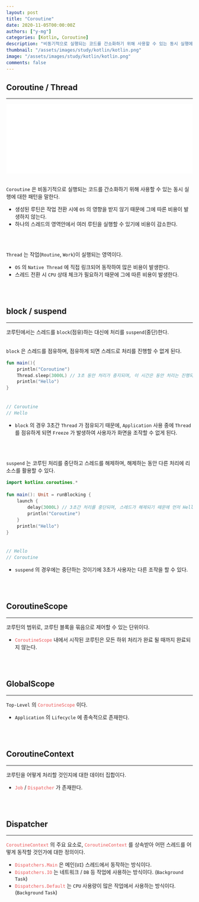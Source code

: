 ```yaml
---
layout: post
title: "Coroutine"
date: 2020-11-05T00:00:00Z
authors: ["y-mg"]
categories: [Kotlin, Coroutine]
description: "비동기적으로 실행되는 코드를 간소화하기 위해 사용할 수 있는 동시 실행에 대한 패턴"
thumbnail: "/assets/images/study/kotlin/kotlin.png"
image: "/assets/images/study/kotlin/kotlin.png"
comments: false
---
```


## Coroutine / Thread
***
<div style="
background-color: #ffffff;
background-image: url(/assets/images/study/kotlin/coroutine-thread.png);
background-size: contain;
background-repeat: no-repeat;
background-position: center center;
">
<img src="/assets/images/study/kotlin/coroutine-thread.png" style="visibility: hidden;" />
</div>
<br/>

`Coroutine` 은 비동기적으로 실행되는 코드를 간소화하기 위해 사용할 수 있는 동시 실행에 대한 패턴을 말한다.
- 생성된 루틴은 작업 전환 시에 `OS` 의 영향을 받지 않기 때문에 그에 따른 비용이 발생하지 않는다.
- 하나의 스레드의 영역안에서 여러 루틴을 실행할 수 있기에 비용이 감소한다.
<br/>
<br/>

`Thread` 는 작업(`Routine`, `Work`)이 실행되는 영역이다.
- `OS` 의 `Native Thread` 에 직접 링크되어 동작하여 많은 비용이 발생한다.
- 스레드 전환 시 `CPU` 상태 체크가 필요하기 때문에 그에 따른 비용이 발생한다.
<br/>
<br/>



## block / suspend
***
코루틴에서는 스레드를 `block`(점유)하는 대신에 처리를 `suspend`(중단)한다.
<br/>
<br/>

`block` 은 스레드를 점유하며, 점유하게 되면 스레드로 처리를 진행할 수 없게 된다.
<br/>

```kotlin
fun main(){
    println("Coroutine")
    Thread.sleep(3000L) // 3초 동안 처리가 중지되며, 이 시간은 동안 처리는 진행되지 않음
    println("Hello")
}


// Coroutine
// Hello
```
- `block` 의 경우 3초간 `Thread` 가 점유되기 때문에, `Application` 사용 중에 `Thread` 를 점유하게 되면 `Freeze` 가 발생하여 사용자가 화면을 조작할 수 없게 된다.
<br/>
<br/>

`suspend` 는 코루틴 처리를 중단하고 스레드를 해제하며, 해제하는 동안 다른 처리에 리소스를 활용할 수 있다.
<br/>

```kotlin
import kotlinx.coroutines.*

fun main(): Unit = runBlocking {
    launch {
        delay(3000L) // 3초간 처리를 중단되며, 스레드가 해제되기 때문에 먼저 Hello 가 출력
        println("Coroutine")
    }
    println("Hello")
}


// Hello
// Coroutine
```
- `suspend` 의 경우에는 중단하는 것이기에 3초가 사용자는 다른 조작을 할 수 있다.
<br/>
<br/>



## CoroutineScope
***
코루틴의 범위로, 코루틴 블록을 묶음으로 제어할 수 있는 단위이다.
- <code style="color: #eb5657;">CoroutineScope</code> 내에서 시작된 코루틴은 모든 하위 처리가 완료 될 때까지 완료되지 않는다.
<br/>
<br/>



## GlobalScope
***
`Top-Level` 의 <code style="color: #eb5657;">CoroutineScope</code> 이다.
- `Application` 의 `Lifecycle` 에 종속적으로 존재한다.
<br/>
<br/>



## CoroutineContext
***
코루틴을 어떻게 처리할 것인지에 대한 데이터 집합이다.
- <code style="color: #eb5657;">Job</code> / <code style="color: #eb5657;">Dispatcher</code> 가 존재한다.
<br/>
<br/>


## Dispatcher
***
<code style="color: #eb5657;">CoroutineContext</code> 의 주요 요소로, <code style="color: #eb5657;">CoroutineContext</code> 를 상속받아 어떤 스레드를 어떻게 동작할 것인가에 대한 정의이다.
- <code style="color: #eb5657;">Dispatchers.Main</code> 은 메인(`UI`) 스레드에서 동작하는 방식이다.
- <code style="color: #eb5657;">Dispatchers.IO</code> 는 네트워크 / `DB` 등 작업에 사용하는 방식이다. (`Background` `Task`)
- <code style="color: #eb5657;">Dispatchers.Default</code> 는 `CPU` 사용량이 많은 작업에서 사용하는 방식이다. (`Background` `Task`)
